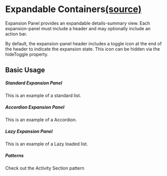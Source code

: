Expandable Containers[(source)](https://github.com/bullhorn/novo-elements/tree/master/projects/novo-examples/src/elements/expansion)
=============================================================================================================

Expansion Panel provides an expandable details\-summary view. Each expansion\-panel must include a header and may optionally include an action bar.

By default, the expansion\-panel header includes a toggle icon at the end of the header to indicate the expansion state. This icon can be hidden via the hideToggle property.

Basic Usage
-----------

##### Standard Expansion Panel

This is an example of a standard list.

<code-example example="basic-expansion"></code-example>

##### Accordion Expansion Panel

This is an example of a Accordion.

<code-example example="accordion"></code-example>


##### Lazy Expansion Panel

This is an example of a Lazy loaded list.

<code-example example="lazy-expansion"></code-example>

##### Patterns

Check out the <a routerLink="/patterns">Activity Section</a> pattern 
